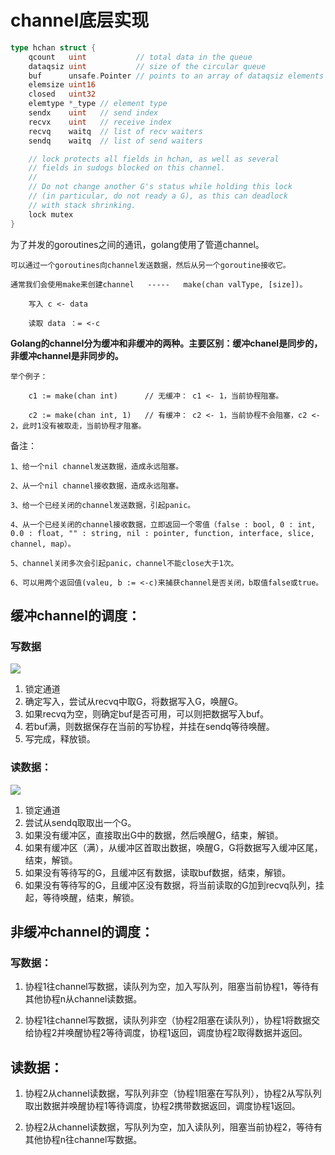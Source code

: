 # channel底层实现

```go
type hchan struct {
	qcount   uint           // total data in the queue
	dataqsiz uint           // size of the circular queue
	buf      unsafe.Pointer // points to an array of dataqsiz elements
	elemsize uint16
	closed   uint32
	elemtype *_type // element type
	sendx    uint   // send index
	recvx    uint   // receive index
	recvq    waitq  // list of recv waiters
	sendq    waitq  // list of send waiters

	// lock protects all fields in hchan, as well as several
	// fields in sudogs blocked on this channel.
	//
	// Do not change another G's status while holding this lock
	// (in particular, do not ready a G), as this can deadlock
	// with stack shrinking.
	lock mutex
}
```

为了并发的goroutines之间的通讯，golang使用了管道channel。

    可以通过一个goroutines向channel发送数据，然后从另一个goroutine接收它。

    通常我们会使用make来创建channel   -----   make(chan valType, [size])。

        写入 c <- data
    
        读取 data ：= <-c

**Golang的channel分为缓冲和非缓冲的两种。主要区别：缓冲chanel是同步的，非缓冲channel是非同步的。**

    举个例子：
         
        c1 := make(chan int)      // 无缓冲： c1 <- 1，当前协程阻塞。

        c2 := make(chan int, 1)   // 有缓冲： c2 <- 1，当前协程不会阻塞，c2 <- 2，此时1没有被取走，当前协程才阻塞。

备注：

    1、给一个nil channel发送数据，造成永远阻塞。
    
    2、从一个nil channel接收数据，造成永远阻塞。
    
    3、给一个已经关闭的channel发送数据，引起panic。
    
    4、从一个已经关闭的channel接收数据，立即返回一个零值（false : bool, 0 : int, 0.0 : float, "" : string, nil : pointer, function, interface, slice, channel, map）。
        
    5、channel关闭多次会引起panic，channel不能close大于1次。
    
    6、可以用两个返回值(valeu, b := <-c)来捕获channel是否关闭，b取值false或true。


## 缓冲channel的调度：

### 写数据

![](/uploads/upload_e0ce9c67e8e0ba7333e396bdfe7c713e.png)

1. 锁定通道
2. 确定写入，尝试从recvq中取G，将数据写入G，唤醒G。
3. 如果recvq为空，则确定buf是否可用，可以则把数据写入buf。
4. 若buf满，则数据保存在当前的写协程，并挂在sendq等待唤醒。
5. 写完成，释放锁。
    
### 读数据：
![](/uploads/upload_1185acd7dce12574ebf53ef4ed668e46.png)

1. 锁定通道
2. 尝试从sendq取取出一个G。
3. 如果没有缓冲区，直接取出G中的数据，然后唤醒G，结束，解锁。
4. 如果有缓冲区（满），从缓冲区首取出数据，唤醒G，G将数据写入缓冲区尾，结束，解锁。
5. 如果没有等待写的G，且缓冲区有数据，读取buf数据，结束，解锁。
6. 如果没有等待写的G，且缓冲区没有数据，将当前读取的G加到recvq队列，挂起，等待唤醒，结束，解锁。

## 非缓冲channel的调度：
    
### 写数据：
    
1. 协程1往channel写数据，读队列为空，加入写队列，阻塞当前协程1，等待有其他协程n从channel读数据。
        
2. 协程1往channel写数据，读队列非空（协程2阻塞在读队列），协程1将数据交给协程2并唤醒协程2等待调度，协程1返回，调度协程2取得数据并返回。
           
## 读数据：
        
1. 协程2从channel读数据，写队列非空（协程1阻塞在写队列），协程2从写队列取出数据并唤醒协程1等待调度，协程2携带数据返回，调度协程1返回。
        
2. 协程2从channel读数据，写队列为空，加入读队列，阻塞当前协程2，等待有其他协程n往channel写数据。